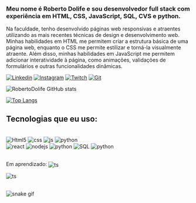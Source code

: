 ### <p>Meu nome é Roberto Dolife e sou desenvolvedor full stack com experiência em HTML, CSS, JavaScript, SQL, CVS e python.</p>

<p>Na faculdade, tenho desenvolvido páginas web responsivas e atraentes utilizando as mais recentes técnicas de design e desenvolvimento web. Minhas habilidades em HTML me permitem criar a estrutura básica de uma página web, enquanto o CSS me permite estilizar e torná-la visualmente atraente. Além disso, minhas habilidades em JavaScript me permitem adicionar interatividade à página, como animações, validações de formulários e outras funcionalidades dinâmicas.</p>

[![Linkedin](https://img.shields.io/badge/LinkedIn-0077B5?style=for-the-badge&logo=linkedin&logoColor=white)](https://br.linkedin.com/in/roberto-dolife-730505202)
[![Instagram](https://img.shields.io/badge/Instagram-E4405F?style=for-the-badge&logo=instagram&logoColor=white)](https://www.instagram.com/robertodolife/)
[![Twitch](https://img.shields.io/badge/Twitch-9146FF?style=for-the-badge&logo=twitch&logoColor=white
)](https://www.twitch.tv/ifreezyyyy)
[![Git](https://img.shields.io/badge/GitHub-100000?style=for-the-badge&logo=github&logoColor=white)](https://github.com/RobertoDolife)

![RobertoDolife GitHub stats](https://github-readme-stats.vercel.app/api?username=RobertoDolife&show_icons=true&theme=dark)

[![Top Langs](https://github-readme-stats.vercel.app/api/top-langs/?username=RobertoDolife&langs_count=8)](https://github.com/RobertoDolife/github-readme-stats)

## Tecnologias que eu uso:

<div style="display: inline_block"><br/>
  <img align="center" alt="Html5" src="https://img.shields.io/badge/HTML5-E34F26?style=for-the-badge&logo=html5&logoColor=white"/>

  <img align="center" alt="css" src="https://img.shields.io/badge/CSS3-1572B6?style=for-the-badge&logo=css3&logoColor=white"/>

  <img align="center" alt="js" src="https://img.shields.io/badge/JavaScript-F7DF1E?style=for-the-badge&logo=javascript&logoColor=black"/>

  <img align="center" alt="python" src="https://img.shields.io/badge/MongoDB-4EA94B?style=for-the-badge&logo=mongodb&logoColor=white"/>
  <br/>

  <img align="center" alt="react" src="https://img.shields.io/badge/React-20232A?style=for-the-badge&logo=react&logoColor=61DAFB"/>

  <img align="center" alt="nodejs" src="https://img.shields.io/badge/Node.js-43853D?style=for-the-badge&logo=node.js&logoColor=white"/>

  <img align="center" alt="python" src="https://img.shields.io/badge/jQuery-0769AD?style=for-the-badge&logo=jquery&logoColor=white"/>
  
  <img align="center" alt="SQL" src="https://img.shields.io/badge/MySQL-00000F?style=for-the-badge&logo=mysql&logoColor=white"/>

  <img align="center" alt="python" src="https://img.shields.io/badge/Python-14354C?style=for-the-badge&logo=python&logoColor=white"/>
  <br/>
  <br/>
  
  Em aprendizado:
  <img align="center" alt="ts" src="https://img.shields.io/badge/TypeScript-007ACC?style=for-the-badge&logo=typescript&logoColor=white"/>
  
  <img align="center" alt="ts" src="https://img.shields.io/badge/Go-00ADD8?style=for-the-badge&logo=go&logoColor=white"/>
 </div>
 <br/>
 
 ![snake gif](https://github.com/RobertoDolife/RobertoDolife/blob/output/github-contribution-grid-snake.gif)
